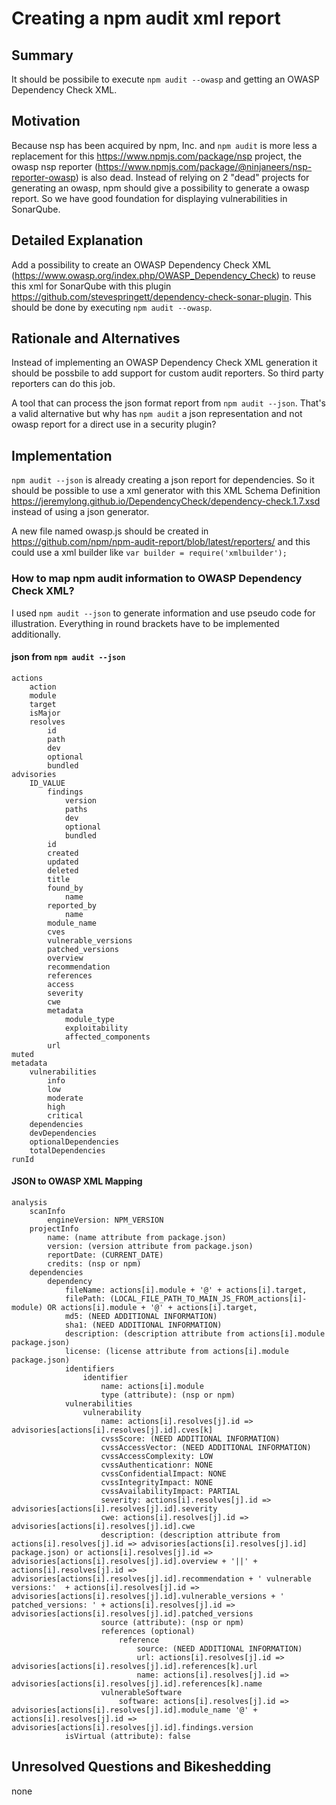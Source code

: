 # Creating a npm audit xml report

## Summary

It should be possibile to execute `npm audit --owasp` and getting an OWASP Dependency Check XML.

## Motivation

Because nsp has been acquired by npm, Inc. and `npm audit` is more less a replacement for this https://www.npmjs.com/package/nsp project, the owasp nsp reporter (https://www.npmjs.com/package/@ninjaneers/nsp-reporter-owasp) is also dead.
Instead of relying on 2 "dead" projects for generating an owasp, npm should give a possibility to generate a owasp report.
So we have good foundation for displaying vulnerabilities in SonarQube.

## Detailed Explanation

Add a possibility to create an OWASP Dependency Check XML (https://www.owasp.org/index.php/OWASP_Dependency_Check) to reuse this xml for SonarQube with this plugin https://github.com/stevespringett/dependency-check-sonar-plugin.
This should be done by executing `npm audit --owasp`.

## Rationale and Alternatives

Instead of implementing an OWASP Dependency Check XML generation it should be possbile to add support for custom audit reporters. So third party reporters can do this job.

A tool that can process the json format report from `npm audit --json`. That's a valid alternative but why has `npm audit` a json representation and not owasp report for a direct use in a security plugin?

## Implementation

`npm audit --json` is already creating a json report for dependencies. So it should be possible to use a xml generator with this XML Schema Definition https://jeremylong.github.io/DependencyCheck/dependency-check.1.7.xsd instead of using a json generator.

A new file named owasp.js should be created in https://github.com/npm/npm-audit-report/blob/latest/reporters/ and this could use a xml builder like `var builder = require('xmlbuilder');`

### How to map npm audit information to OWASP Dependency Check XML?

I used `npm audit --json` to generate information and use pseudo code for illustration. Everything in round brackets have to be implemented additionally.

#### json from `npm audit --json`

```
actions
    action
    module
    target
    isMajor
    resolves
        id
        path
        dev
        optional
        bundled
advisories
    ID_VALUE
        findings
            version
            paths
            dev
            optional
            bundled
        id
        created
        updated
        deleted
        title
        found_by
            name
        reported_by
            name
        module_name
        cves
        vulnerable_versions
        patched_versions
        overview
        recommendation
        references
        access
        severity
        cwe
        metadata
            module_type
            exploitability
            affected_components
        url
muted
metadata
    vulnerabilities
        info
        low
        moderate
        high
        critical
    dependencies
    devDependencies
    optionalDependencies
    totalDependencies
runId
```

#### JSON to OWASP XML Mapping

```
analysis
    scanInfo
        engineVersion: NPM_VERSION
    projectInfo
        name: (name attribute from package.json)
        version: (version attribute from package.json)
        reportDate: (CURRENT_DATE)
        credits: (nsp or npm)
    dependencies
        dependency
            fileName: actions[i].module + '@' + actions[i].target,
            filePath: (LOCAL_FILE_PATH_TO_MAIN_JS_FROM_actions[i]-module) OR actions[i].module + '@' + actions[i].target,
            md5: (NEED ADDITIONAL INFORMATION)
            sha1: (NEED ADDITIONAL INFORMATION)
            description: (description attribute from actions[i].module package.json)
            license: (license attribute from actions[i].module package.json)
            identifiers
                identifier
                    name: actions[i].module
                    type (attribute): (nsp or npm)
            vulnerabilities
                vulnerability
                    name: actions[i].resolves[j].id => advisories[actions[i].resolves[j].id].cves[k]
                    cvssScore: (NEED ADDITIONAL INFORMATION)
                    cvssAccessVector: (NEED ADDITIONAL INFORMATION)
                    cvssAccessComplexity: LOW
                    cvssAuthenticationr: NONE
                    cvssConfidentialImpact: NONE
                    cvssIntegrityImpact: NONE
                    cvssAvailabilityImpact: PARTIAL
                    severity: actions[i].resolves[j].id => advisories[actions[i].resolves[j].id].severity
                    cwe: actions[i].resolves[j].id => advisories[actions[i].resolves[j].id].cwe
                    description: (description attribute from actions[i].resolves[j].id => advisories[actions[i].resolves[j].id] package.json) or actions[i].resolves[j].id => advisories[actions[i].resolves[j].id].overview + '||' + actions[i].resolves[j].id => advisories[actions[i].resolves[j].id].recommendation + ' vulnerable versions:'  + actions[i].resolves[j].id => advisories[actions[i].resolves[j].id].vulnerable_versions + ' patched_versions: ' + actions[i].resolves[j].id => advisories[actions[i].resolves[j].id].patched_versions
                    source (attribute): (nsp or npm)
                    references (optional)
                        reference
                            source: (NEED ADDITIONAL INFORMATION)
                            url: actions[i].resolves[j].id => advisories[actions[i].resolves[j].id].references[k].url
                            name: actions[i].resolves[j].id => advisories[actions[i].resolves[j].id].references[k].name
                    vulnerableSoftware
                        software: actions[i].resolves[j].id => advisories[actions[i].resolves[j].id].module_name '@' +  actions[i].resolves[j].id => advisories[actions[i].resolves[j].id].findings.version
            isVirtual (attribute): false
```

## Unresolved Questions and Bikeshedding

none
